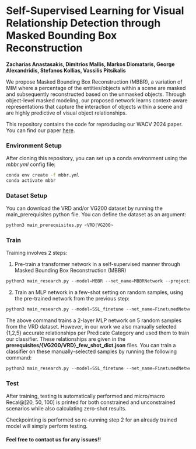 # Self-Supervised Learning for Visual Relationship Detection through Masked Bounding Box Reconstruction
**Zacharias Anastasakis, Dimitrios Mallis, Markos Diomataris, George Alexandridis, Stefanos Kollias, Vassilis Pitsikalis**

We propose Masked Bounding Box Reconstruction (MBBR), a variation of MIM where a percentage 
of the entities/objects within a scene are masked and subsequently reconstructed based on the unmasked objects. 
Through object-level masked modeling, our proposed network learns context-aware representations 
that capture the interaction of objects within a scene and are highly predictive of visual object relationships.

This repository contains the code for reproducing our WACV 2024 paper. You can find our paper [here](https://openaccess.thecvf.com/content/WACV2024/papers/Anastasakis_Self-Supervised_Learning_for_Visual_Relationship_Detection_Through_Masked_Bounding_Box_WACV_2024_paper.pdf).


### Environment Setup
After cloning this repository, you can set up a conda environment using the *mbbr.yml* config file:
```bash
conda env create -f mbbr.yml
conda activate mbbr
```

### Dataset Setup
You can download the VRD and/or VG200 dataset by running the main_prerequisites python file. You can define 
the dataset as an argument:
```python
python3 main_prerequisites.py <VRD|VG200>
```

### Train
Training involves 2 steps:
1. Pre-train a transformer network in a self-supervised manner through Masked Bounding Box Reconstruction (MBBR)
```python
python3 main_research.py --model=MBBR --net_name=MBBRNetwork --projection_head --dataset=VG200 --pretrain_arch=encoder
```

2. Train an MLP network in a few-shot setting on random samples, using the pre-trained network from the previous step:
```python
python3 main_research.py --model=SSL_finetune --net_name=FinetunedNetwork --dataset=VRD --pretrain_arch=encoder --random_few_shot=10 --random_seed=4 --pretrained_model=MBBRNetwork --projection_head --normal --pretrain_task=reconstruction
```
The above command trains a 2-layer MLP network on 5 random samples from the VRD dataset. However, in our work we also manually selected {1,2,5} accurate relationships per Predicate Category and used them to train our classifier.
These relationships are given in the **prerequisites/{VG200/VRD}_few_shot_dict.json** files. You can train a classifier on these
manually-selected samples by running the following command:

```python
python3 main_research.py --model=SSL_finetune --net_name=FinetunedNetwork --dataset=VRD --pretrain_arch=encoder --few_shot=5 --pretrained_model=MBBRNetwork --projection_head --normal --pretrain_task=reconstruction
```

### Test
After training, testing is automatically performed and micro/macro Recal@[20, 50, 100] is printed for both constrained and unconstrained scenarios while also calculating zero-shot results.

Checkpointing is performed so re-running step 2 for an already trained model will simply perform testing.

#### Feel free to contact us for any issues!!
